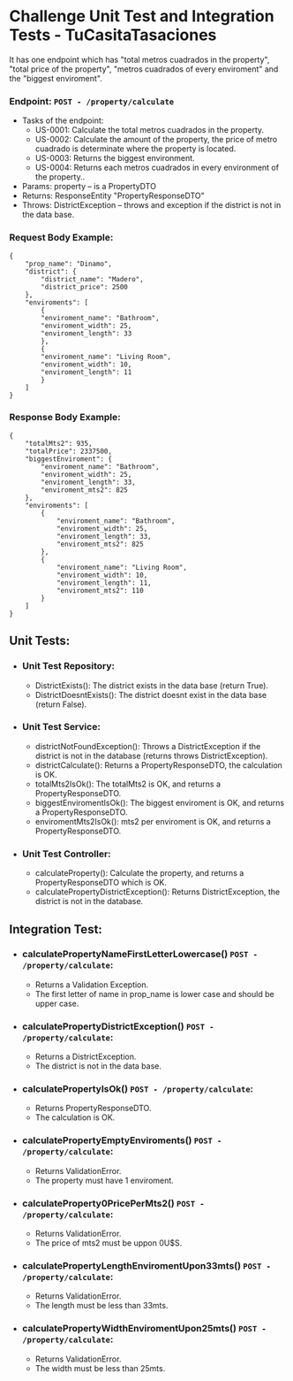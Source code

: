 # Challenge Unit Test and Integration Tests - TuCasitaTasaciones
It has one endpoint which has "total metros cuadrados in the property", "total price of the property", "metros cuadrados of every enviroment" and the "biggest enviroment".

### Endpoint: `POST - /property/calculate`
- Tasks of the endpoint:
  - US-0001: Calculate the total metros cuadrados in the property.
  - US-0002: Calculate the amount of the property, the price of metro cuadrado is determinate where the property is located. 
  - US-0003: Returns the biggest environment. 
  - US-0004: Returns each metros cuadrados in every environment of the property..
- Params: property – is a PropertyDTO
- Returns: ResponseEntity "PropertyResponseDTO"
- Throws: DistrictException – throws and exception if the district is not in the data base.
### Request Body Example: 
```
{
	"prop_name": "Dinamo",
	"district": {
		"district_name": "Madero",
		"district_price": 2500
	},
	"enviroments": [
		{
		"enviroment_name": "Bathroom",
		"enviroment_width": 25,
		"enviroment_length": 33
		},
		{
		"enviroment_name": "Living Room",
		"enviroment_width": 10,
		"enviroment_length": 11
		}
	]
}
```

### Response Body Example: 
```
{
    "totalMts2": 935,
    "totalPrice": 2337500,
    "biggestEnviroment": {
        "enviroment_name": "Bathroom",
        "enviroment_width": 25,
        "enviroment_length": 33,
        "enviroment_mts2": 825
    },
    "enviroments": [
        {
            "enviroment_name": "Bathroom",
            "enviroment_width": 25,
            "enviroment_length": 33,
            "enviroment_mts2": 825
        },
        {
            "enviroment_name": "Living Room",
            "enviroment_width": 10,
            "enviroment_length": 11,
            "enviroment_mts2": 110
        }
    ]
}
```

## Unit Tests:

- ### Unit Test Repository:
  - DistrictExists(): The district exists in the data base (return True).
  - DistrictDoesntExists(): The district doesnt exist in the data base (return False).

- ### Unit Test Service:
  - districtNotFoundException(): Throws a DistrictException if the district is not in the database (returns throws DistrictException).
  - districtCalculate(): Returns a PropertyResponseDTO, the calculation is OK.
  - totalMts2IsOk(): The totalMts2 is OK, and returns a PropertyResponseDTO.
  - biggestEnviromentIsOk(): The biggest enviroment is OK, and returns a PropertyResponseDTO.
  - enviromentMts2IsOk(): mts2 per enviroment is OK, and returns a PropertyResponseDTO.

- ### Unit Test Controller:
  - calculateProperty(): Calculate the property, and returns a PropertyResponseDTO which is OK.
  - calculatePropertyDistrictException(): Returns DistrictException, the district is not in the database.

## Integration Test:

- ### calculatePropertyNameFirstLetterLowercase() `POST - /property/calculate`:
  - Returns a Validation Exception.
  - The first letter of name in prop_name is lower case and should be upper case.

- ### calculatePropertyDistrictException() `POST - /property/calculate`:
  - Returns a DistrictException.
  - The district is not in the data base.
  
- ### calculatePropertyIsOk() `POST - /property/calculate`:
  - Returns PropertyResponseDTO.
  - The calculation is OK.
  
- ### calculatePropertyEmptyEnviroments() `POST - /property/calculate`:
  - Returns ValidationError.
  - The property must have 1 enviroment.

- ### calculateProperty0PricePerMts2() `POST - /property/calculate`:
  - Returns ValidationError.
  - The price of mts2 must be uppon 0U$S.

- ### calculatePropertyLengthEnviromentUpon33mts() `POST - /property/calculate`:
  - Returns ValidationError.
  - The length must be less than 33mts.

- ### calculatePropertyWidthEnviromentUpon25mts() `POST - /property/calculate`:
  - Returns ValidationError.
  - The width must be less than 25mts.

